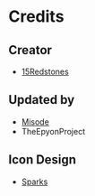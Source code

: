 # Credits

## Creator
- [15Redstones](https://twitter.com/15Redstones)

## Updated by
- [Misode](https://twitter.com/misode_)
- TheEpyonProject

## Icon Design
- [Sparks](https://twitter.com/SparksTheGamer)

